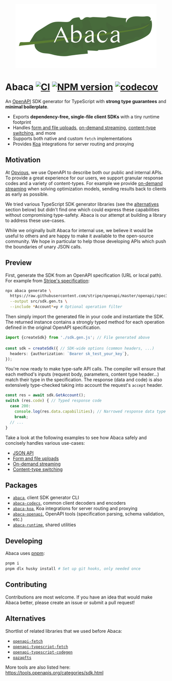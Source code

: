 <p align="center">
  <img src="assets/logo.png" height="200" stype="margin: 2em;"/>
</p>

# Abaca [![CI](https://github.com/opvious/abaca/actions/workflows/ci.yml/badge.svg)](https://github.com/opvious/abaca/actions/workflows/ci.yml) [![NPM version](https://img.shields.io/npm/v/abaca.svg)](https://www.npmjs.com/package/abaca) [![codecov](https://codecov.io/gh/opvious/abaca/branch/main/graph/badge.svg?token=XuV2bcZPjJ)](https://codecov.io/gh/opvious/abaca)

An [OpenAPI][] SDK generator for TypeScript with __strong type guarantees__ and
__minimal boilerplate__.

+ Exports __dependency-free, single-file client SDKs__ with a tiny runtime
  footprint
+ Handles [form and file uploads](/examples/forms-and-files), [on-demand
  streaming](/examples/on-demand-streaming), [content-type
  switching](/examples/content-types), and more
+ Supports both native and custom `fetch` implementations
+ Provides [Koa][] integrations for server routing and proxying


## Motivation

At [Opvious][], we use OpenAPI to describe both our public and internal APIs. To
provide a great experience for our users, we support granular response codes and
a variety of content-types. For example we provide [on-demand
streaming](examples/on-demand-streaming) when solving optimization models,
sending results back to clients as early as possible.

We tried various TypeScript SDK generator libraries (see the
[alternatives](#alternatives) section below) but didn't find one which could
express these capabilities without compromising type-safety. Abaca is our
attempt at building a library to address these use-cases.

While we originally built Abaca for internal use, we believe it would be useful
to others and are happy to make it available to the open-source community. We
hope in particular to help those developing APIs which push the boundaries of
unary JSON calls.


## Preview

First, generate the SDK from an OpenAPI specification (URL or local path). For
example from [Stripe's specification](https://github.com/stripe/openapi):

```sh
npx abaca generate \
  https://raw.githubusercontent.com/stripe/openapi/master/openapi/spec3.yaml \
  --output src/sdk.gen.ts \
  --include *Account*=y # Optional operation filter
```

Then simply import the generated file in your code and instantiate the SDK. The
returned instance contains a strongly typed method for each operation defined in
the original OpenAPI specification.

```typescript
import {createSdk} from './sdk.gen.js'; // File generated above

const sdk = createSdk({ // SDK-wide options (common headers, ...)
  headers: {authorization: `Bearer sk_test_your_key`},
});
```

You're now ready to make type-safe API calls. The compiler will ensure that each
method's inputs (request body, parameters, content type header...) match their
type in the specification. The response (data and code) is also extensively
type-checked taking into account the request's `accept` header.

```typescript
const res = await sdk.GetAccount();
switch (res.code) { // Typed response code
  case 200:
    console.log(res.data.capabilities); // Narrowed response data type
    break;
  // ...
}
```

Take a look at the following examples to see how Abaca safely and concisely
handles various use-cases:

+ [JSON API](/examples/json)
+ [Form and file uploads](/examples/forms-and-files)
+ [On-demand streaming](/examples/on-demand-streaming)
+ [Content-type switching](/examples/content-types)


## Packages

+ [`abaca`](/packages/abaca), client SDK generator CLI
+ [`abaca-codecs`](/packages/abaca-codecs), common client decoders and encoders
+ [`abaca-koa`](/packages/abaca-koa), Koa integrations for server routing and
  proxying
+ [`abaca-openapi`](/packages/abaca-openapi), OpenAPI tools (specification
  parsing, schema validation, etc.)
+ [`abaca-runtime`](/packages/abaca-runtime), shared utilities


## Developing

Abaca uses [pnpm](https://pnpm.io/):

```sh
pnpm i
pnpm dlx husky install # Set up git hooks, only needed once
```


## Contributing

Contributions are most welcome. If you have an idea that would make Abaca
better, please create an issue or submit a pull request!


## Alternatives

Shortlist of related libraries that we used before Abaca:

+ [`openapi-fetch`](https://github.com/drwpow/openapi-typescript)
+ [`openapi-typescript-fetch`](https://github.com/ajaishankar/openapi-typescript-fetch)
+ [`openapi-typescript-codegen`](https://github.com/ferdikoomen/openapi-typescript-codegen)
+ [`oazapfts`](https://github.com/oazapfts/oazapfts)

More tools are also listed here: https://tools.openapis.org/categories/sdk.html


[Koa]: https://koajs.com
[OpenAPI]: https://www.openapis.org
[Opvious]: https://www.opvious.io
